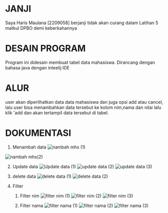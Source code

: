 # JANJI #
Saya Haris Maulana [2209058] berjanji tidak akan curang dalam Latihan 5 matkul DPBO demi keberkahannya

# DESAIN PROGRAM #
Program ini didesain membuat tabel data mahasiswa. Dirancang dengan bahasa java dengan inteelij IDE

# ALUR #
user akan diperlihatkan data data mahasiswa dan juga opsi add atau cancel, lalu user bisa menambahkan data tersebut ke kolom nim,nama dan nilai lalu klik 'add dan akan tertampil data tersebut di tabel.

# DOKUMENTASI #
1. Menambah data
![nambah mhs (1)](https://github.com/harismln22/LP5DPBO2024C1/assets/159020670/0f0d379c-1ef9-4019-99dc-d5b6aa0e5b73)

![nambah mhs(2)](https://github.com/harismln22/LP5DPBO2024C1/assets/159020670/f4f61e6b-4af7-4e9d-a463-e49cb8c6a341)

2. Update data
![Update data (1)](https://github.com/harismln22/LP5DPBO2024C1/assets/159020670/42ea0a46-3957-40a0-a92c-636c851f031b)
![update data (2)](https://github.com/harismln22/LP5DPBO2024C1/assets/159020670/8a03f4d5-66f0-4f15-95fc-3400024a8bb0)
![update data (3)](https://github.com/harismln22/LP5DPBO2024C1/assets/159020670/f74ecebd-4b6b-45e9-922b-1ad4e85fd948)

3. delete data
![delete data (1)](https://github.com/harismln22/LP5DPBO2024C1/assets/159020670/87c6f7ba-62ef-44c4-9355-3780e21f5345)
![delete data (2)](https://github.com/harismln22/LP5DPBO2024C1/assets/159020670/f95dad99-56bf-4501-9c36-56d6ba872596)

4. Filter
   1. Filter nim
      ![filter nim (1)](https://github.com/harismln22/LP5DPBO2024C1/assets/159020670/2473c64d-fd25-4db4-b9ea-77134790d7af)
      ![filter nim (2)](https://github.com/harismln22/LP5DPBO2024C1/assets/159020670/f3ebbf9b-7ac8-4fa4-af0a-253c31b60108)
      ![filter nim (3)](https://github.com/harismln22/LP5DPBO2024C1/assets/159020670/062d7961-e1ad-4a7d-bdec-ebad5fccc6b7)

   2. Filter nama
      ![filter nama (1)](https://github.com/harismln22/LP5DPBO2024C1/assets/159020670/2106cd52-4be0-449f-8d52-e09f356d0e84)
      ![filter nama (2)](https://github.com/harismln22/LP5DPBO2024C1/assets/159020670/4d702957-b703-4a28-bf86-2b9acccc2e5a)
      ![filter nama (3)](https://github.com/harismln22/LP5DPBO2024C1/assets/159020670/27940bac-454e-43d0-804c-53a6b6f3f9c1)















